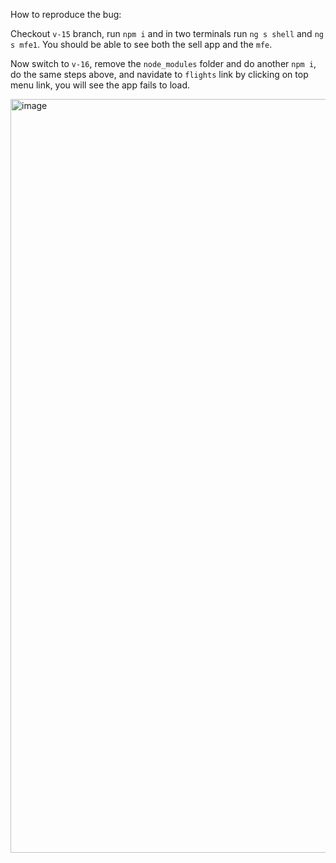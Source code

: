 How to reproduce the bug:

Checkout `v-15` branch, run `npm i` and in two terminals run `ng s shell` and `ng s mfe1`.
You should be able to see both the sell app and the `mfe`.

Now switch to `v-16`, remove the `node_modules` folder and do another `npm i`, do the same steps above, and navidate to `flights` link by clicking on top menu link, you will see the app fails to load.

<img width="1206" alt="image" src="https://github.com/HarmoniousHarmony/angular-module-federation-v16-regression/assets/10879511/4f1418ca-de4c-4ddc-87e2-92cb093cc869">

